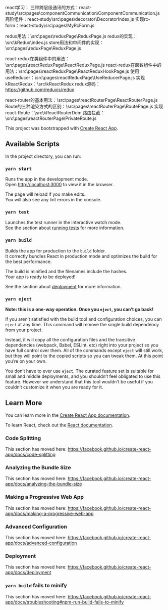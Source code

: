 react学习：
三种跨层级通讯的方式：react-study\src\pages\componentCommunication\ComponentCommunication.js
高阶组件：react-study\src\pages\decorator\DecoratorIndex.js
实现rc-form：react-study\src\pages\MyRcForm.js

redux用法：\src\pages\reduxPage\ReduxPage.js
redux的实现：\src\kRedux\index.js
store用法和中间件的实现：\src\pages\reduxPage\ReduxPage.js

react-redux在类组件中的用法：\src\pages\reactReduxPage\ReactReduxPage.js
react-redux在函数组件中的用法：\src\pages\reactReduxPage\ReactReduxHookPage.js
使用useReducer：\src\pages\reactReduxPage\UseReducerPage.js
实现kReactRedux：\src\kReactRedux
redux源码：https://github.com/reduxjs/redux

react-router的基本用法：\src\pages\reactRouterPage\ReactRouterPage.js
Route的三种渲染方式的区别：\src\pages\reactRouterPage\RoutePage.js
实现react-Route：\src\kReactRouterDom
路由拦截：\src\pages\reactRouterPage\PrivateRoute.js

This project was bootstrapped with [Create React App](https://github.com/facebook/create-react-app).

## Available Scripts

In the project directory, you can run:

### `yarn start`

Runs the app in the development mode.<br />
Open [http://localhost:3000](http://localhost:3000) to view it in the browser.

The page will reload if you make edits.<br />
You will also see any lint errors in the console.

### `yarn test`

Launches the test runner in the interactive watch mode.<br />
See the section about [running tests](https://facebook.github.io/create-react-app/docs/running-tests) for more information.

### `yarn build`

Builds the app for production to the `build` folder.<br />
It correctly bundles React in production mode and optimizes the build for the best performance.

The build is minified and the filenames include the hashes.<br />
Your app is ready to be deployed!

See the section about [deployment](https://facebook.github.io/create-react-app/docs/deployment) for more information.

### `yarn eject`

**Note: this is a one-way operation. Once you `eject`, you can’t go back!**

If you aren’t satisfied with the build tool and configuration choices, you can `eject` at any time. This command will remove the single build dependency from your project.

Instead, it will copy all the configuration files and the transitive dependencies (webpack, Babel, ESLint, etc) right into your project so you have full control over them. All of the commands except `eject` will still work, but they will point to the copied scripts so you can tweak them. At this point you’re on your own.

You don’t have to ever use `eject`. The curated feature set is suitable for small and middle deployments, and you shouldn’t feel obligated to use this feature. However we understand that this tool wouldn’t be useful if you couldn’t customize it when you are ready for it.

## Learn More

You can learn more in the [Create React App documentation](https://facebook.github.io/create-react-app/docs/getting-started).

To learn React, check out the [React documentation](https://reactjs.org/).

### Code Splitting

This section has moved here: https://facebook.github.io/create-react-app/docs/code-splitting

### Analyzing the Bundle Size

This section has moved here: https://facebook.github.io/create-react-app/docs/analyzing-the-bundle-size

### Making a Progressive Web App

This section has moved here: https://facebook.github.io/create-react-app/docs/making-a-progressive-web-app

### Advanced Configuration

This section has moved here: https://facebook.github.io/create-react-app/docs/advanced-configuration

### Deployment

This section has moved here: https://facebook.github.io/create-react-app/docs/deployment

### `yarn build` fails to minify

This section has moved here: https://facebook.github.io/create-react-app/docs/troubleshooting#npm-run-build-fails-to-minify

